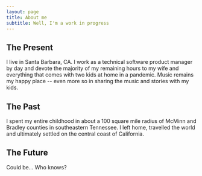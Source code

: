 ```yaml
---
layout: page
title: About me
subtitle: Well, I'm a work in progress
---
```


## The Present

I live in Santa Barbara, CA. I work as a technical software product manager by day and devote the majority of my remaining hours to my wife and everything that comes with two kids at home in a pandemic. Music remains my happy place -- even more so in sharing the music and stories with my kids.

## The Past
I spent my entire childhood in about a 100 square mile radius of McMinn and Bradley counties in southeastern Tennessee. I left home, travelled the world and ultimately settled on the central coast of California.

## The Future
Could be... Who knows?

